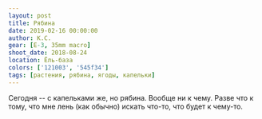 ```yaml
---
layout: post
title: Рябина
date: 2019-02-16 00:00:00
author: К.С.
gear: [E-3, 35mm macro]
shoot_date: 2018-08-24
location: Ёль-база
colors: ['121003', '545f34']
tags: [растения, рябина, ягоды, капельки]
---
```

Сегодня -- с капельками же, но рябина. Вообще ни к чему. Разве что к тому, что мне лень (как обычно) искать что-то, что будет к чему-то.
